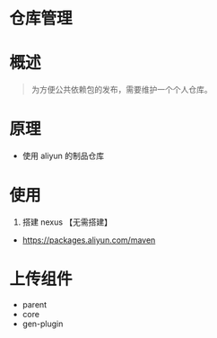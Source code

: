 # 仓库管理

# 概述
> 为方便公共依赖包的发布，需要维护一个个人仓库。

# 原理
- 使用 aliyun 的制品仓库

# 使用
1. 搭建 nexus 【无需搭建】
- https://packages.aliyun.com/maven

# 上传组件
- parent
- core
- gen-plugin
